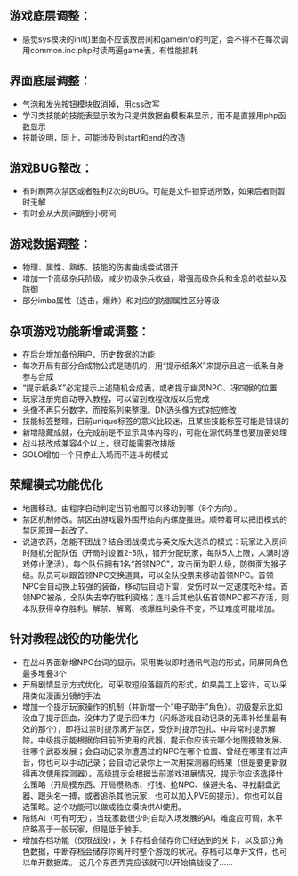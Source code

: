 ## 游戏底层调整：
- 感觉sys模块的init()里面不应该放房间和gameinfo的判定，会不得不在每次调用common.inc.php时读两遍game表，有性能损耗

## 界面底层调整：
- 气泡和发光按钮模块取消掉，用css改写
- 学习类技能的技能表显示改为只提供数据由模板来显示，而不是直接用php函数显示
- 技能说明，同上，可能涉及到start和end的改造

## 游戏BUG整改：
- 有时刷两次禁区或者胜利2次的BUG。可能是文件锁穿透所致，如果后者则暂时无解
- 有时会从大房间跳到小房间

## 游戏数据调整：
- 物理、属性、熟练、技能的伤害曲线尝试错开
- 增加一个高级杂兵阶级，减少初级杂兵收益，增强高级杂兵和全息的收益以及防御
- 部分imba属性（连击，爆炸）和对应的防御属性区分等级

## 杂项游戏功能新增或调整：
- 在后台增加备份用户、历史数据的功能
- 每次开局有部分合成物公式是随机的，用“提示纸条X”来提示且这一纸条自身参与合成
- “提示纸条X”必定提示上述随机合成表，或者提示幽灵NPC、冴四猴的位置
- 玩家注册完自动导入教程，可以留到教程改版以后完成
- 头像不再只分数字，而按系列来整理。DN选头像方式对应修改
- 技能标签整理，目前unique标签的意义比较迷，且某些技能标签可能是错误的
- 新增隐藏成就，在完成前是不显示具体内容的，可能在源代码里也要加密处理
- 战斗技改成兼容4个以上，很可能需要改排版
- SOLO增加一个只停止入场而不连斗的模式

## 荣耀模式功能优化
- 地图移动。由程序自动判定当前地图可以移动到哪（8个方向）。
- 禁区机制修改。禁区由游戏最外围开始向内螺旋推进。顺带着可以把旧模式的禁区原理一起改了。
- 说道农药，怎能不团战？结合团战模式与英文版大逃杀的模式：玩家进入房间时随机分配队伍（开局时设置2-5队，错开分配玩家，每队5人上限，人满时游戏停止激活）。每个队伍拥有1名“首领NPC”，攻击面为职人级，防御面为猴子级。队员可以跟首领NPC交换道具，可以全队投票来移动首领NPC。首领NPC会自动换上较强的装备，移动后自动下雷，受伤时以一定速度吃补给。首领NPC被杀，全队失去幸存胜利资格；连斗后其他队伍首领NPC都不存活，则本队获得幸存胜利。解禁、解离、核爆胜利条件不变，不过难度可能增加。

## 针对教程战役的功能优化
- 在战斗界面新增NPC台词的显示，采用类似即时通讯气泡的形式，同屏同角色最多堆叠3个
- 开局剧情显示方式优化，可采取短段落翻页的形式，如果美工上容许，可以采用类似漫画分镜的手法
- 增加一个提示玩家操作的机制（并新增一个“电子助手”角色）。初级提示比如没血了提示回血，没体力了提示回体力（闪烁游戏自动记录的无毒补给里最有效的那个），即将过禁时提示离开禁区，受伤时提示包扎、中异常时提示解除。中级提示能根据你目前所使用的武器，提示你应该去哪个地图摸物发展、往哪个武器发展；会自动记录你遭遇过的NPC在哪个位置、曾经在哪里有过声音，你也可以手动记录；会自动记录你上一次用探测器的结果（但是要更新就得再次使用探测器）。高级提示会根据当前游戏进展情况，提示你应该选择什么策略（开局摸东西、开局攒熟练、打钱、抢NPC、躲避头名、寻找翻盘武器、跟头名一搏，或者追杀其他玩家，也可以加入PVE的提示）。你也可以自选策略。这个功能可以做成独立模块供AI使用。
- 陪练AI（可有可无），当玩家数很少时自动入场发展的AI，难度应可调，水平应略高于一般玩家，但是低于触手。
- 增加存档功能（仅限战役），关卡存档会储存你已经达到的关卡，以及部分角色数据，中断存档会储存你离开时整个游戏的状况。存档可以单开文件，也可以单开数据库。
这几个东西弄完应该就可以开始搞战役了……
